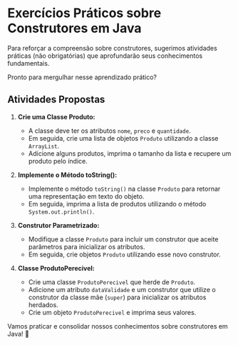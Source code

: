# Exercícios Práticos sobre Construtores em Java

Para reforçar a compreensão sobre construtores, sugerimos atividades práticas (não obrigatórias) que aprofundarão seus conhecimentos fundamentais.

Pronto para mergulhar nesse aprendizado prático?

## Atividades Propostas

1. **Crie uma Classe Produto:**
   - A classe deve ter os atributos `nome`, `preco` e `quantidade`.
   - Em seguida, crie uma lista de objetos `Produto` utilizando a classe `ArrayList`.
   - Adicione alguns produtos, imprima o tamanho da lista e recupere um produto pelo índice.

2. **Implemente o Método toString():**
   - Implemente o método `toString()` na classe `Produto` para retornar uma representação em texto do objeto.
   - Em seguida, imprima a lista de produtos utilizando o método `System.out.println()`.

3. **Construtor Parametrizado:**
   - Modifique a classe `Produto` para incluir um construtor que aceite parâmetros para inicializar os atributos.
   - Em seguida, crie objetos `Produto` utilizando esse novo construtor.

4. **Classe ProdutoPerecivel:**
   - Crie uma classe `ProdutoPerecivel` que herde de `Produto`.
   - Adicione um atributo `dataValidade` e um construtor que utilize o construtor da classe mãe (`super`) para inicializar os atributos herdados.
   - Crie um objeto `ProdutoPerecivel` e imprima seus valores.

Vamos praticar e consolidar nossos conhecimentos sobre construtores em Java! 🚀
